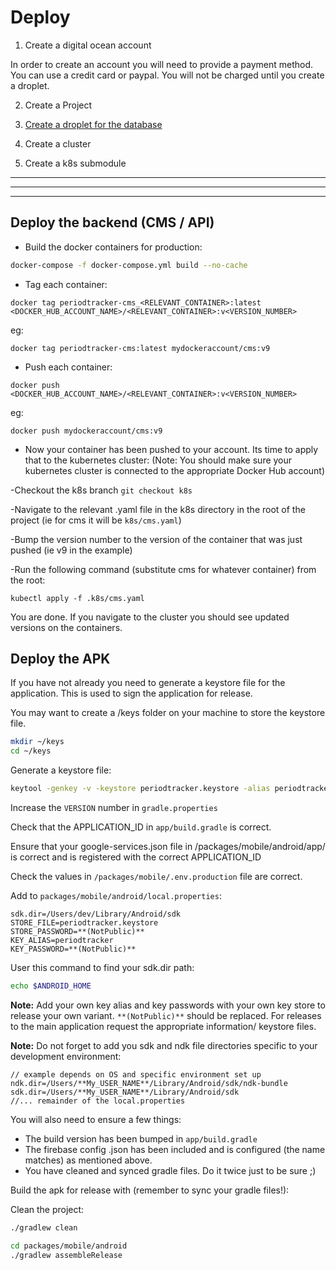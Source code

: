 # Deploy

1. Create a digital ocean account

In order to create an account you will need to provide a payment method. You can use a credit card or paypal. You will not be charged until you create a droplet.

2. Create a Project

3. [Create a droplet for the database](./database_droplet.md)

4. Create a cluster

5. Create a k8s submodule

---

---

---

## Deploy the backend (CMS / API)

- Build the docker containers for production:

```bash
docker-compose -f docker-compose.yml build --no-cache
```

- Tag each container:

```
docker tag periodtracker-cms_<RELEVANT_CONTAINER>:latest <DOCKER_HUB_ACCOUNT_NAME>/<RELEVANT_CONTAINER>:v<VERSION_NUMBER>
```

eg:

```
docker tag periodtracker-cms:latest mydockeraccount/cms:v9
```

- Push each container:

```
docker push <DOCKER_HUB_ACCOUNT_NAME>/<RELEVANT_CONTAINER>:v<VERSION_NUMBER>
```

eg:

```
docker push mydockeraccount/cms:v9
```

- Now your container has been pushed to your account. Its time to apply that to the kubernetes cluster:
  (Note: You should make sure your kubernetes cluster is connected to the appropriate Docker Hub account)

-Checkout the k8s branch `git checkout k8s`

-Navigate to the relevant .yaml file in the k8s directory in the root of the project (ie for cms it will be `k8s/cms.yaml`)

-Bump the version number to the version of the container that was just pushed (ie v9 in the example)

-Run the following command (substitute cms for whatever container) from the root:

```
kubectl apply -f .k8s/cms.yaml
```

You are done. If you navigate to the cluster you should see updated versions on the containers.

## Deploy the APK

If you have not already you need to generate a keystore file for the application. This is used to sign the application for release.

You may want to create a /keys folder on your machine to store the keystore file.

```bash
mkdir ~/keys
cd ~/keys
```

Generate a keystore file:

```bash
keytool -genkey -v -keystore periodtracker.keystore -alias periodtracker -keyalg RSA -keysize 2048 -validity 10000
```

Increase the `VERSION` number in `gradle.properties`

Check that the APPLICATION_ID in `app/build.gradle` is correct.

Ensure that your google-services.json file in /packages/mobile/android/app/ is correct and is registered with the correct APPLICATION_ID

Check the values in `/packages/mobile/.env.production` file are correct.

Add to `packages/mobile/android/local.properties`:

```
sdk.dir=/Users/dev/Library/Android/sdk
STORE_FILE=periodtracker.keystore
STORE_PASSWORD=**(NotPublic)**
KEY_ALIAS=periodtracker
KEY_PASSWORD=**(NotPublic)**
```

User this command to find your sdk.dir path:

```bash
echo $ANDROID_HOME
```

<strong>Note:</strong> Add your own key alias and key passwords with your own key store to release your own variant. `**(NotPublic)**` should be replaced. For releases to the main application request the appropriate information/ keystore files.

<strong>Note:</strong> Do not forget to add you sdk and ndk file directories specific to your development environment:

```
// example depends on OS and specific environment set up
ndk.dir=/Users/**My_USER_NAME**/Library/Android/sdk/ndk-bundle
sdk.dir=/Users/**My_USER_NAME**/Library/Android/sdk
//... remainder of the local.properties
```

You will also need to ensure a few things:

- The build version has been bumped in `app/build.gradle`
- The firebase config .json has been included and is configured (the name matches) as mentioned above.
- You have cleaned and synced gradle files. Do it twice just to be sure ;)

Build the apk for release with (remember to sync your gradle files!):

Clean the project:

```bash
./gradlew clean
```

```bash
cd packages/mobile/android
./gradlew assembleRelease
```
